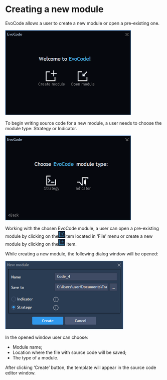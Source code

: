 # Creating a new module

EvoCode allows a user to create a new module or open a pre-existing one.

![](../../.gitbook/assets/screenshot_3%20%287%29.png)

To begin writing source code for a new module, a user needs to choose the module type: Strategy or Indicator.

![](../../.gitbook/assets/screenshot_4%20%286%29.png)

Working with the chosen EvoCode module, a user can open a pre-existing module by clicking on the![](../../.gitbook/assets/screenshot_5.png)item located in ‘File’ menu or create a new module by clicking on the![](../../.gitbook/assets/screenshot_1%20%2812%29.png)
item. 

While creating a new module, the following dialog window will be opened:

![](../../.gitbook/assets/screenshot_2%20%2812%29.png)


In the opened window user can choose:

* Module name;
* Location where the file with source code will be saved;
* The type of a module.

After clicking ‘Create’ button, the template will appear in the source code editor window.



